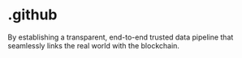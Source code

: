 # .github

By establishing a transparent, end-to-end trusted data pipeline that seamlessly links the real world with the blockchain.
